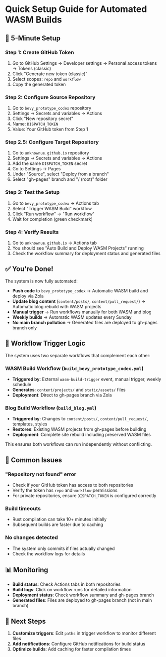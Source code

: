 # Quick Setup Guide for Automated WASM Builds

## 🚀 5-Minute Setup

### Step 1: Create GitHub Token
1. Go to GitHub Settings → Developer settings → Personal access tokens → Tokens (classic)
2. Click "Generate new token (classic)"
3. Select scopes: `repo` and `workflow`
4. Copy the generated token

### Step 2: Configure Source Repository
1. Go to `bevy_prototype_codex` repository
2. Settings → Secrets and variables → Actions
3. Click "New repository secret"
4. Name: `DISPATCH_TOKEN`
5. Value: Your GitHub token from Step 1

### Step 2.5: Configure Target Repository  
1. Go to `unknownue.github.io` repository
2. Settings → Secrets and variables → Actions
3. Add the same `DISPATCH_TOKEN` secret
4. Go to Settings → Pages
5. Under "Source", select "Deploy from a branch"
6. Select "gh-pages" branch and "/ (root)" folder

### Step 3: Test the Setup
1. Go to `bevy_prototype_codex` → Actions tab
2. Select "Trigger WASM Build" workflow
3. Click "Run workflow" → "Run workflow"
4. Wait for completion (green checkmark)

### Step 4: Verify Results
1. Go to `unknownue.github.io` → Actions tab
2. You should see "Auto Build and Deploy WASM Projects" running
3. Check the workflow summary for deployment status and generated files

## ✅ You're Done!

The system is now fully automated:

- **Push code** to `bevy_prototype_codex` → Automatic WASM build and deploy via Zola
- **Update blog content** (`content/posts/`, `content/pull_request/`) → Automatic blog rebuild with WASM projects
- **Manual trigger** → Run workflows manually for both WASM and blog
- **Weekly builds** → Automatic WASM updates every Sunday
- **No main branch pollution** → Generated files are deployed to gh-pages branch only

## 🔄 Workflow Trigger Logic

The system uses two separate workflows that complement each other:

### WASM Build Workflow (`build_bevy_prototype_codex.yml`)
- **Triggered by**: External `wasm-build-trigger` event, manual trigger, weekly schedule
- **Generates**: `content/projects/` and `static/assets/` files 
- **Deployment**: Direct to gh-pages branch via Zola

### Blog Build Workflow (`build_blog.yml`)  
- **Triggered by**: Changes to `content/posts/`, `content/pull_request/`, templates, styles
- **Restores**: Existing WASM projects from gh-pages before building
- **Deployment**: Complete site rebuild including preserved WASM files

This ensures both workflows can run independently without conflicting.

## 🔧 Common Issues

### "Repository not found" error
- Check if your GitHub token has access to both repositories
- Verify the token has `repo` and `workflow` permissions
- For private repositories, ensure `DISPATCH_TOKEN` is configured correctly

### Build timeouts
- Rust compilation can take 10+ minutes initially
- Subsequent builds are faster due to caching

### No changes detected
- The system only commits if files actually changed
- Check the workflow logs for details

## 📊 Monitoring

- **Build status**: Check Actions tabs in both repositories
- **Build logs**: Click on workflow runs for detailed information
- **Deployment status**: Check workflow summary and gh-pages branch
- **Generated files**: Files are deployed to gh-pages branch (not in main branch)

## 🎯 Next Steps

1. **Customize triggers**: Edit `paths` in trigger workflow to monitor different files
2. **Add notifications**: Configure GitHub notifications for build status
3. **Optimize builds**: Add caching for faster compilation times
